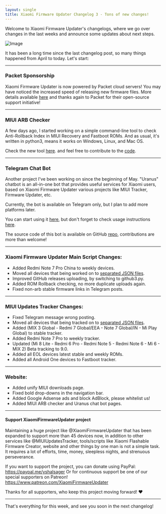 ```yaml
---
layout: single
title: Xiaomi Firmware Updater Changelog 3 - Tons of new changes!
---
```


Welcome to Xiaomi Firmware Updater's changelogs, where we go over changes in the last weeks and announce some updates about next steps.

![Image](https://github.com/XiaomiFirmwareUpdater/xiaomifirmwareupdater.github.io/raw/master/images/xfu.png)

It has been a long time since the last changelog post, so many things happened from April to today. Let's start:

<hr/>

### Packet Sponsorship
Xiaomi Firmware Updater is now powered by Packet cloud servers! You may have noticed the increased speed of releasing new firmware files. More details available [here](https://xiaomifirmwareupdater.com/2019/05/15/packet.html) and thanks again to Packet for their open-source support initiative!

<hr/>

### MIUI ARB Checker
A few days ago, I started working on a simple command-line tool to check Anti-Rollback Index in MIUI Recovery and Fastboot ROMs. And as usual, it's written in python3, means it works on Windows, Linux, and Mac OS.

Check the new tool [here](https://xiaomifirmwareupdater.com/projects/miui-arb-checker/). and feel free to contribute to the [code](https://github.com/XiaomiFirmwareUpdater/miui_arb_checker).

<hr/>

### Telegram Chat Bot
Another project I've been working on since the beginning of May. "Uranus" chatbot is an all-in-one bot that provides useful services for Xiaomi users, based on Xiaomi Firmware Updater various projects like MIUI Tracker, Firmware Updater, etc.

Currently, the bot is available on Telegram only, but I plan to add more platforms later.

You can start using it [here](https://t.me/XiaomiGeeksBot), but don't forget to check usage instructions [here](https://xiaomifirmwareupdater.com/projects/uranus-chatbot/#usage).

The source code of this bot is available on GitHub [repo](https://github.com/XiaomiFirmwareUpdater/xiaomi_uranus_tgbot), contributions are more than welcome!

<hr/>

### Xiaomi Firmware Updater Main Script Changes:

* Added Redmi Note 7 Pro China to weekly devices.
* Moved all devices that being worked on to [separated JSON files](https://github.com/XiaomiFirmwareUpdater/mi-firmware-updater/tree/master/devices).
* Improved GitHub releases uploading, by switching to github3.py.
* Added ROM Rollback checking, no more duplicate uploads again.
* Fixed non-arb stable firmware links in Telegram posts.

<hr/>

### MIUI Updates Tracker Changes:

* Fixed Telegram message wrong posting.
* Moved all devices that being tracked on to [separated JSON files](https://github.com/XiaomiFirmwareUpdater/miui-updates-tracker/tree/master/devices).
* Added (MIX 3 Global - Redmi 7 Global/EEA - Note 7 Global/IN - Mi Play Global) to stable tracker.
* Added Redmi Note 7 Pro to weekly tracker.
* Updated (Mi 8 Lite - Redmi 6 Pro - Redmi Note 5 - Redmi Note 6 - Mi 6 - MIX 2) Beta tracking to 9.0.
* Added all EOL devices latest stable and weekly ROMs.
* Added all Android One devices to Fastboot tracker.

<hr/>

### Website:
* Added unify MIUI downloads page.
* Fixed bold drop-downs in the navigation bar.
* Added Google Adsense ads and block AdBlock, please whitelist us!
* Added MIUI ARB checker and Uranus chat bot pages.

<hr/>

#### Support XiaomiFirmwareUpdater project
Maintaining a huge project like @XiaomiFirmwareUpdater that has been expanded to support more than 45 devices now, in addition to other services like @MIUIUpdatesTracker, tools/scripts like Xiaomi Flashable Firmware Creator, website and other things by one man is not a simple task.
It requires a lot of efforts, time, money, sleepless nights, and strenuous perseverance.

If you want to support the project, you can donate using PayPal: https://paypal.me/yshalsager
Or for continuous support be one of our special supporters on Patreon! https://www.patreon.com/XiaomiFirmwareUpdater

Thanks for all supporters, who keep this project moving forward! ❤️

<hr/>

That's everything for this week, and see you soon in the next changelog!
